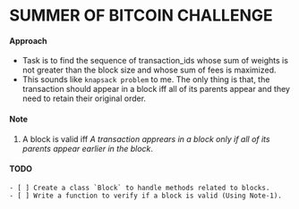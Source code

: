 # SUMMER OF BITCOIN CHALLENGE

#### Approach
- Task is to find the sequence of transaction_ids whose sum of weights is not greater than the block size and whose sum of fees is maximized.
- This sounds like `knapsack problem` to me. The only thing is that, the transaction should appear in a block iff all of its parents appear and they need to retain their original order.

#### Note
1. A block is valid iff _A transaction apprears in a block only if all of its parents appear earlier in the block_.
#### TODO
    - [ ] Create a class `Block` to handle methods related to blocks.
    - [ ] Write a function to verify if a block is valid (Using Note-1).
    